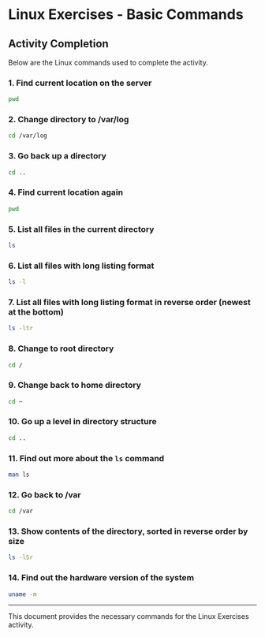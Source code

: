 # **Linux Exercises - Basic Commands**

## **Activity Completion**
Below are the Linux commands used to complete the activity.

### **1. Find current location on the server**
```bash
pwd
```

### **2. Change directory to /var/log**
```bash
cd /var/log
```

### **3. Go back up a directory**
```bash
cd ..
```

### **4. Find current location again**
```bash
pwd
```

### **5. List all files in the current directory**
```bash
ls
```

### **6. List all files with long listing format**
```bash
ls -l
```

### **7. List all files with long listing format in reverse order (newest at the bottom)**
```bash
ls -ltr
```

### **8. Change to root directory**
```bash
cd /
```

### **9. Change back to home directory**
```bash
cd ~
```

### **10. Go up a level in directory structure**
```bash
cd ..
```

### **11. Find out more about the `ls` command**
```bash
man ls
```

### **12. Go back to /var**
```bash
cd /var
```

### **13. Show contents of the directory, sorted in reverse order by size**
```bash
ls -lSr
```

### **14. Find out the hardware version of the system**
```bash
uname -m
```

---

This document provides the necessary commands for the Linux Exercises activity.

